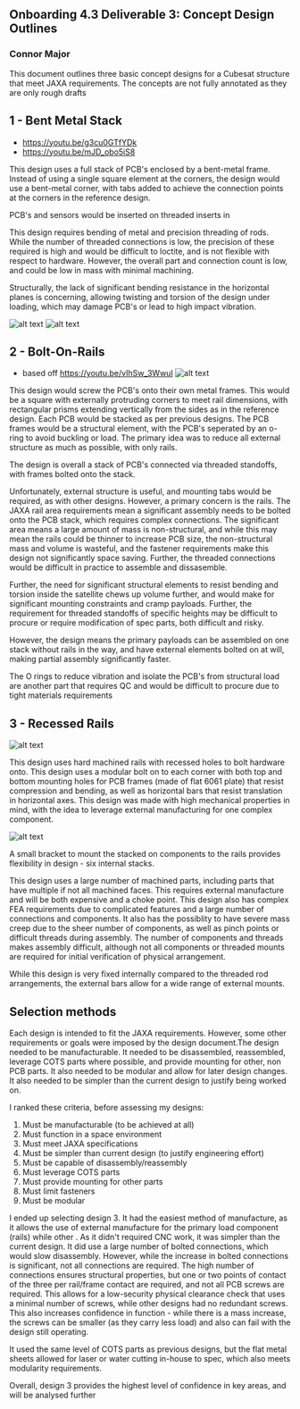 ## Onboarding 4.3 Deliverable 3: Concept Design Outlines
### Connor Major

This document outlines three basic concept designs for a Cubesat structure that meet JAXA requirements. The concepts are not fully annotated as they are only rough drafts

## 1 - Bent Metal Stack
- https://youtu.be/g3cu0GTfYDk
- https://youtu.be/mJD_obo5iS8

This design uses a full stack of PCB's enclosed by a bent-metal frame. Instead of using a single square element at the corners, the design would use a bent-metal corner, with tabs added to achieve the connection points at the corners in the reference design.

PCB's and sensors would be inserted on threaded inserts in 

This design requires bending of metal and precision threading of rods. While the number of threaded connections is low, the precision of these required is high and would be difficult to loctite, and is not flexible with respect to hardware. However, the overall part and connection count is low, and could be low in mass with minimal machining. 

Structurally, the lack of significant bending resistance in the horizontal planes is concerning, allowing twisting and torsion of the design under loading, which may damage PCB's or lead to high impact vibration.

![alt text](images/image-9.png)
![alt text](images/image-11.png)

## 2 - Bolt-On-Rails
- based off https://youtu.be/vIhSw_3WwuI
![alt text](images/image-10.png)

This design would screw the PCB's onto their own metal frames. This would be a square with externally protruding corners to meet rail dimensions, with rectangular prisms extending vertically from the sides as in the reference design. Each PCB would be stacked as per previous designs. The PCB frames would be a structural element, with the PCB's seperated by an o-ring to avoid buckling or load. The primary idea was to reduce all external structure as much as possible, with only rails.

The design is overall a stack of PCB's connected via threaded standoffs, with frames bolted onto the stack.

Unfortunately, external structure is useful, and mounting tabs would be required, as with other designs. However, a primary concern is the rails. The JAXA rail area requirements mean a significant assembly needs to be bolted onto the PCB stack, which requires complex connections. The significant area means a large amount of mass is non-structural, and while this may mean the rails could be thinner to increase PCB size, the non-structural mass and volume is wasteful, and the fastener requirements make this design not significantly space saving. Further, the threaded connections would be difficult in practice to assemble and dissasemble. 

Further, the need for significant structural elements to resist bending and torsion inside the satellite chews up volume further, and would make for significant mounting constraints and cramp payloads. Further, the requirement for threaded standoffs of specific heights may be difficult to procure or require modification of spec parts, both difficult and risky.

However, the design means the primary payloads can be assembled on one stack without rails in the way, and have external elements bolted on at will, making partial assembly significantly faster.  

The O rings to reduce vibration and isolate the PCB's from structural load are another part that requires QC and would be difficult to procure due to tight materials requirements

## 3 - Recessed Rails
![alt text](image-3.png)

This design uses hard machined rails with recessed holes to bolt hardware onto. This design uses a modular bolt on to each corner with both top and bottom mounting holes for PCB frames (made of flat 6061 plate) that resist compression and bending, as well as horizontal bars that resist translation in horizontal axes. This design was made with high mechanical properties in mind, with the idea to leverage external manufacturing for one complex component. 

![alt text](image-4.png)
 
A small bracket to mount the stacked on components to the rails provides flexibility in design - six internal stacks. 


This design uses a large number of machined parts, including parts that have multiple if not all machined faces. This requires external manufacture and will be both expensive and a choke point. This design also has complex FEA requirements due to complicated features and a large number of connections and components. It also has the possiblity to have severe mass creep due to the sheer number of components, as well as pinch points or difficult threads during assembly. The number of components and threads makes assembly difficult, although not all components or threaded mounts are required for initial verification of physical arrangement.

While this design is very fixed internally compared to the threaded rod arrangements, the external bars allow for a wide range of external mounts.

## Selection methods

Each design is intended to fit the JAXA requirements. However, some other requirements or goals were imposed by the design document.The design needed to be manufacturable. It needed to be disassembled, reassembled, leverage COTS parts where possible, and provide mounting for other, non PCB parts. It also needed to be modular and allow for later design changes. It also needed to be simpler than the current design to justify being worked on.

I ranked these criteria, before assessing my designs:
1. Must be manufacturable (to be achieved at all)
2. Must function in a space environment 
3. Must meet JAXA specifications
4. Must be simpler than current design (to justify engineering effort)
5. Must be capable of disassembly/reassembly
6. Must leverage COTS parts
7. Must provide mounting for other parts
8. Must limit fasteners
9. Must be modular

I ended up selecting design 3. It had the easiest method of manufacture, as it allows the use of external manufacture for the primary load component (rails) while other . As it didn't required CNC work, it was simpler than the current design. It did use a large number of bolted connections, which would slow disassembly. However, while the increase in bolted connections is significant, not all connections are required. The high number of connections ensures structural properties, but one or two points of contact of the three per rail/frame contact are required, and not all PCB screws are required. This allows for a low-security physical clearance check that uses a minimal number of screws, while other designs had no redundant screws. This also increases confidence in function - while there is a mass increase, the screws can be smaller (as they carry less load) and also can fail with the design still operating.

It used the same level of COTS parts as previous designs, but the flat metal sheets allowed for laser or water cutting in-house to spec, which also meets modularity requirements.

Overall, design 3 provides the highest level of confidence in key areas, and will be analysed further